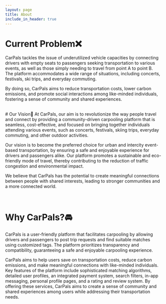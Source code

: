```yaml
---
layout: page
title: About
include_in_header: true
---
```



# **Current Problem❌** 
CarPals tackles the issue of underutilized vehicle capacities by connecting drivers with empty seats to passengers seeking transportation to various events, as well as those simply needing to travel from point A to point B. The platform accommodates a wide range of situations, including concerts, festivals, ski trips, and everyday commuting. 

By doing so, CarPals aims to reduce transportation costs, lower carbon emissions, and promote social interactions among like-minded individuals, fostering a sense of community and shared experiences.

<br>
# Our Vision🎯
At CarPals, our aim is to revolutionize the way people travel and connect by providing a community-driven carpooling platform that is seamless, cost-effective, and focused on bringing together individuals attending various events, such as concerts, festivals, skiing trips, everyday commuting, and other outdoor activities. 

Our vision is to become the preferred choice for urban and intercity event-based transportation, by ensuring a safe and enjoyable experience for drivers and passengers alike. Our platform promotes a sustainable and eco-friendly mode of travel, thereby contributing to the reduction of traffic congestion and environmental impact. 

We believe that CarPals has the potential to create meaningful connections between people with shared interests, leading to stronger communities and a more connected world.

<br>

# **Why CarPals?🚘**
CarPals is a user-friendly platform that facilitates carpooling by allowing drivers and passengers to post trip requests and find suitable matches using customized tags. The platform prioritizes transparency and compatibility, guaranteeing a safe and enjoyable carpooling experience. 

CarPals aims to help users save on transportation costs, reduce carbon emissions, and make meaningful connections with like-minded individuals. Key features of the platform include sophisticated matching algorithms, detailed user profiles, an integrated payment system, search filters, in-app messaging, personal profile pages, and a rating and review system. By offering these services, CarPals aims to create a sense of community and shared experiences among users while addressing their transportation needs.

<br>